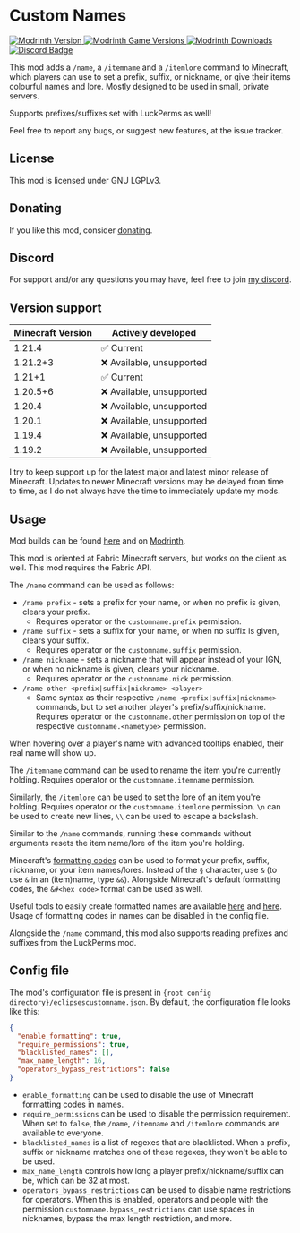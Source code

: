 # Custom Names

[![Modrinth Version](https://img.shields.io/modrinth/v/saIlazMs?logo=modrinth&color=008800)
![Modrinth Game Versions](https://img.shields.io/modrinth/game-versions/saIlazMs?logo=modrinth&color=008800)
![Modrinth Downloads](https://img.shields.io/modrinth/dt/saIlazMs?logo=modrinth&color=008800)](https://modrinth.com/mod/fabric-custom-names)
[![Discord Badge](https://img.shields.io/badge/chat-discord-%235865f2)](https://discord.gg/CNNkyWRkqm)

This mod adds a `/name`, a `/itemname` and a `/itemlore` command to Minecraft, which players can use to set a prefix, suffix, or nickname,
or give their items colourful names and lore. Mostly designed to be used in small, private servers.

Supports prefixes/suffixes set with LuckPerms as well! 

Feel free to report any bugs, or suggest new features, at the issue tracker.

## License

This mod is licensed under GNU LGPLv3.

## Donating

If you like this mod, consider [donating](https://buymeacoffee.com/eclipseisoffline).

## Discord

For support and/or any questions you may have, feel free to join [my discord](https://discord.gg/CNNkyWRkqm).

## Version support

| Minecraft Version | Actively developed       |
|-------------------|--------------------------|
| 1.21.4            | ✅ Current                |
| 1.21.2+3          | ❌ Available, unsupported |
| 1.21+1            | ✅ Current                |
| 1.20.5+6          | ❌ Available, unsupported |
| 1.20.4            | ❌ Available, unsupported |
| 1.20.1            | ❌ Available, unsupported |
| 1.19.4            | ❌ Available, unsupported |
| 1.19.2            | ❌ Available, unsupported |

I try to keep support up for the latest major and latest minor release of Minecraft. Updates to newer Minecraft
versions may be delayed from time to time, as I do not always have the time to immediately update my mods.

## Usage

Mod builds can be found [here](https://github.com/eclipseisoffline/customname/packages/2065010) and on [Modrinth](https://modrinth.com/mod/fabric-custom-names).

This mod is oriented at Fabric Minecraft servers, but works on the client as well. This mod requires the Fabric API.

The `/name` command can be used as follows:

- `/name prefix` - sets a prefix for your name, or when no prefix is given, clears your prefix.
  - Requires operator or the `customname.prefix` permission.
- `/name suffix` - sets a suffix for your name, or when no suffix is given, clears your suffix.
  - Requires operator or the `customname.suffix` permission.
- `/name nickname` - sets a nickname that will appear instead of your IGN, or when no nickname is given, clears your nickname.
  - Requires operator or the `customname.nick` permission.
- `/name other <prefix|suffix|nickname> <player>`
  - Same syntax as their respective `/name <prefix|suffix|nickname>` commands, but to set another player's prefix/suffix/nickname. Requires operator or the `customname.other` permission on top of the respective `customname.<nametype>` permission.

When hovering over a player's name with advanced tooltips enabled, their real name will show up.

The `/itemname` command can be used to rename the item you're currently holding. Requires operator or the `customname.itemname` permission.

Similarly, the `/itemlore` can be used to set the lore of an item you're holding. Requires operator or the `customname.itemlore` permission.
`\n` can be used to create new lines, `\\` can be used to escape a backslash.

Similar to the `/name` commands, running these commands without arguments resets the item name/lore of the item you're holding.

Minecraft's [formatting codes](https://minecraft.wiki/w/Formatting_codes) can be used to format your prefix, suffix, nickname, or your item names/lores.
Instead of the `§` character, use `&` (to use `&` in an (item)name, type `&&`).
Alongside Minecraft's default formatting codes, the `&#<hex code>` format can be used as well.

Useful tools to easily create formatted names are available [here](http://mcnick.surge.sh/) and [here](https://nickgen.netlify.app/).
Usage of formatting codes in names can be disabled in the config file.

Alongside the `/name` command, this mod also supports reading prefixes and suffixes from the LuckPerms mod.

## Config file

The mod's configuration file is present in `{root config directory}/eclipsescustomname.json`.
By default, the configuration file looks like this:

```json
{
  "enable_formatting": true,
  "require_permissions": true,
  "blacklisted_names": [],
  "max_name_length": 16,
  "operators_bypass_restrictions": false
}
```

- `enable_formatting` can be used to disable the use of Minecraft formatting codes in names.
- `require_permissions` can be used to disable the permission requirement. When set to `false`, the `/name`, `/itemname` and `/itemlore` commands are available to everyone.
- `blacklisted_names` is a list of regexes that are blacklisted. When a prefix, suffix or nickname matches one of these regexes, they won't be able to be used.
- `max_name_length` controls how long a player prefix/nickname/suffix can be, which can be 32 at most.
- `operators_bypass_restrictions` can be used to disable name restrictions for operators. When this is enabled, operators and people with the permission `customname.bypass_restrictions` can use spaces in nicknames, bypass the max length restriction, and more.

